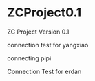 # ZCProject0.1
ZC Project Version 0.1

connection test for yangxiao

connecting  pipi


Connection Test for erdan

